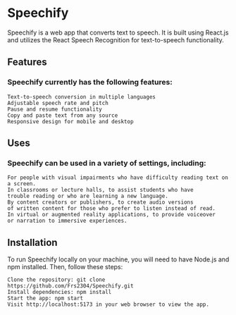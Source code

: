 # Speechify

Speechify is a web app that converts text to speech. It is built using React.js and utilizes the React Speech Recognition for text-to-speech functionality.

## Features

### Speechify currently has the following features:

    Text-to-speech conversion in multiple languages
    Adjustable speech rate and pitch
    Pause and resume functionality
    Copy and paste text from any source
    Responsive design for mobile and desktop

## Uses

### Speechify can be used in a variety of settings, including:

    For people with visual impairments who have difficulty reading text on a screen.
    In classrooms or lecture halls, to assist students who have
    trouble reading or who are learning a new language.
    By content creators or publishers, to create audio versions
    of written content for those who prefer to listen instead of read.
    In virtual or augmented reality applications, to provide voiceover
    or narration to immersive experiences.

## Installation

To run Speechify locally on your machine, you will need to have Node.js and npm installed. Then, follow these steps:

    Clone the repository: git clone https://github.com/Frs2304/Speechify.git
    Install dependencies: npm install
    Start the app: npm start
    Visit http://localhost:5173 in your web browser to view the app.
